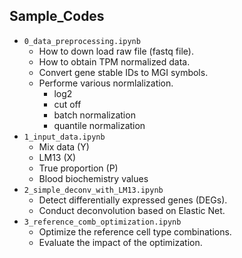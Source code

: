 ## Sample_Codes

-  ```0_data_preprocessing.ipynb```
   - How to down load raw file (fastq file).
   - How to obtain TPM normalized data.
   - Convert gene stable IDs to MGI symbols.
   - Performe various normlalization.
     - log2
     - cut off
     - batch normalization
     - quantile normalization
-  ```1_input_data.ipynb```
    - Mix data (Y)
    - LM13 (X)
    - True proportion (P)
    - Blood biochemistry values
-  ```2_simple_deconv_with_LM13.ipynb```
    - Detect differentially expressed genes (DEGs).
    - Conduct deconvolution based on Elastic Net.
-  ```3_reference_comb_optimization.ipynb```
    - Optimize the reference cell type combinations.
    - Evaluate the impact of the optimization.

